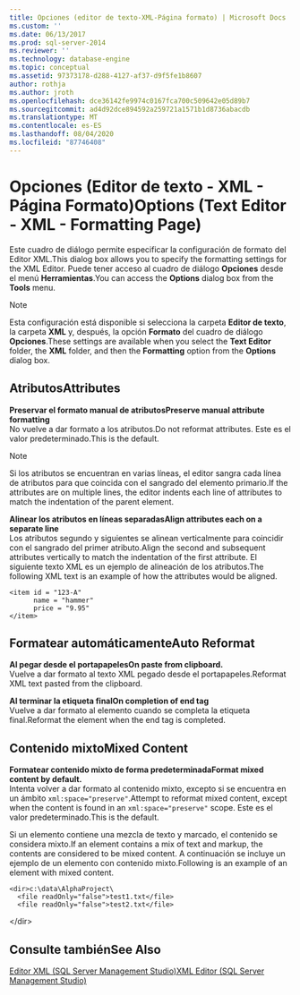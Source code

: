 ```yaml
---
title: Opciones (editor de texto-XML-Página formato) | Microsoft Docs
ms.custom: ''
ms.date: 06/13/2017
ms.prod: sql-server-2014
ms.reviewer: ''
ms.technology: database-engine
ms.topic: conceptual
ms.assetid: 97373178-d288-4127-af37-d9f5fe1b8607
author: rothja
ms.author: jroth
ms.openlocfilehash: dce36142fe9974c0167fca700c509642e05d89b7
ms.sourcegitcommit: ad4d92dce894592a259721a1571b1d8736abacdb
ms.translationtype: MT
ms.contentlocale: es-ES
ms.lasthandoff: 08/04/2020
ms.locfileid: "87746408"
---
```

# <a name="options-text-editor---xml---formatting-page"></a><span data-ttu-id="8810c-102">Opciones (Editor de texto - XML - Página Formato)</span><span class="sxs-lookup"><span data-stu-id="8810c-102">Options (Text Editor - XML - Formatting Page)</span></span>

<span data-ttu-id="8810c-103">Este cuadro de diálogo permite especificar la configuración de formato del Editor XML.</span><span class="sxs-lookup"><span data-stu-id="8810c-103">This dialog box allows you to specify the formatting settings for the XML Editor.</span></span> <span data-ttu-id="8810c-104">Puede tener acceso al cuadro de diálogo **Opciones** desde el menú **Herramientas**.</span><span class="sxs-lookup"><span data-stu-id="8810c-104">You can access the **Options** dialog box from the **Tools** menu.</span></span>  
  
> [!NOTE]  
> <span data-ttu-id="8810c-105">Esta configuración está disponible si selecciona la carpeta **Editor de texto**, la carpeta **XML** y, después, la opción **Formato** del cuadro de diálogo **Opciones**.</span><span class="sxs-lookup"><span data-stu-id="8810c-105">These settings are available when you select the **Text Editor** folder, the **XML** folder, and then the **Formatting** option from the **Options** dialog box.</span></span>  
  
## <a name="attributes"></a><span data-ttu-id="8810c-106">Atributos</span><span class="sxs-lookup"><span data-stu-id="8810c-106">Attributes</span></span>  
 <span data-ttu-id="8810c-107">**Preservar el formato manual de atributos**</span><span class="sxs-lookup"><span data-stu-id="8810c-107">**Preserve manual attribute formatting**</span></span>  
 <span data-ttu-id="8810c-108">No vuelve a dar formato a los atributos.</span><span class="sxs-lookup"><span data-stu-id="8810c-108">Do not reformat attributes.</span></span> <span data-ttu-id="8810c-109">Este es el valor predeterminado.</span><span class="sxs-lookup"><span data-stu-id="8810c-109">This is the default.</span></span>  
  
> [!NOTE]  
>  <span data-ttu-id="8810c-110">Si los atributos se encuentran en varias líneas, el editor sangra cada línea de atributos para que coincida con el sangrado del elemento primario.</span><span class="sxs-lookup"><span data-stu-id="8810c-110">If the attributes are on multiple lines, the editor indents each line of attributes to match the indentation of the parent element.</span></span>  
  
 <span data-ttu-id="8810c-111">**Alinear los atributos en líneas separadas**</span><span class="sxs-lookup"><span data-stu-id="8810c-111">**Align attributes each on a separate line**</span></span>  
 <span data-ttu-id="8810c-112">Los atributos segundo y siguientes se alinean verticalmente para coincidir con el sangrado del primer atributo.</span><span class="sxs-lookup"><span data-stu-id="8810c-112">Align the second and subsequent attributes vertically to match the indentation of the first attribute.</span></span> <span data-ttu-id="8810c-113">El siguiente texto XML es un ejemplo de alineación de los atributos.</span><span class="sxs-lookup"><span data-stu-id="8810c-113">The following XML text is an example of how the attributes would be aligned.</span></span>  
  
```  
<item id = "123-A"  
      name = "hammer"  
      price = "9.95"  
</item>  
```  
  
## <a name="auto-reformat"></a><span data-ttu-id="8810c-114">Formatear automáticamente</span><span class="sxs-lookup"><span data-stu-id="8810c-114">Auto Reformat</span></span>  
 <span data-ttu-id="8810c-115">**Al pegar desde el portapapeles**</span><span class="sxs-lookup"><span data-stu-id="8810c-115">**On paste from clipboard.**</span></span>  
 <span data-ttu-id="8810c-116">Vuelve a dar formato al texto XML pegado desde el portapapeles.</span><span class="sxs-lookup"><span data-stu-id="8810c-116">Reformat XML text pasted from the clipboard.</span></span>  
  
 <span data-ttu-id="8810c-117">**Al terminar la etiqueta final**</span><span class="sxs-lookup"><span data-stu-id="8810c-117">**On completion of end tag**</span></span>  
 <span data-ttu-id="8810c-118">Vuelve a dar formato al elemento cuando se completa la etiqueta final.</span><span class="sxs-lookup"><span data-stu-id="8810c-118">Reformat the element when the end tag is completed.</span></span>  
  
## <a name="mixed-content"></a><span data-ttu-id="8810c-119">Contenido mixto</span><span class="sxs-lookup"><span data-stu-id="8810c-119">Mixed Content</span></span>  
 <span data-ttu-id="8810c-120">**Formatear contenido mixto de forma predeterminada**</span><span class="sxs-lookup"><span data-stu-id="8810c-120">**Format mixed content by default.**</span></span>  
 <span data-ttu-id="8810c-121">Intenta volver a dar formato al contenido mixto, excepto si se encuentra en un ámbito `xml:space="preserve"`.</span><span class="sxs-lookup"><span data-stu-id="8810c-121">Attempt to reformat mixed content, except when the content is found in an `xml:space="preserve"` scope.</span></span> <span data-ttu-id="8810c-122">Este es el valor predeterminado.</span><span class="sxs-lookup"><span data-stu-id="8810c-122">This is the default.</span></span>  
  
 <span data-ttu-id="8810c-123">Si un elemento contiene una mezcla de texto y marcado, el contenido se considera mixto.</span><span class="sxs-lookup"><span data-stu-id="8810c-123">If an element contains a mix of text and markup, the contents are considered to be mixed content.</span></span> <span data-ttu-id="8810c-124">A continuación se incluye un ejemplo de un elemento con contenido mixto.</span><span class="sxs-lookup"><span data-stu-id="8810c-124">Following is an example of an element with mixed content.</span></span>  
  
```  
<dir>c:\data\AlphaProject\  
  <file readOnly="false">test1.txt</file>  
  <file readOnly="false">test2.txt</file>  
```  
  
 \</dir>  
  
## <a name="see-also"></a><span data-ttu-id="8810c-125">Consulte también</span><span class="sxs-lookup"><span data-stu-id="8810c-125">See Also</span></span>  
 [<span data-ttu-id="8810c-126">Editor XML &#40;SQL Server Management Studio&#41;</span><span class="sxs-lookup"><span data-stu-id="8810c-126">XML Editor &#40;SQL Server Management Studio&#41;</span></span>](../ssms/sql-server-management-studio-ssms.md)  
